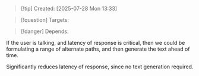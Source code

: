 
>[!tip] Created: [2025-07-28 Mon 13:33]

>[!question] Targets: 

>[!danger] Depends: 

If the user is talking, and latency of response is critical, then we could be formulating a range of alternate paths, and then generate the text ahead of time.

Significantly reduces latency of response, since no text generation required.